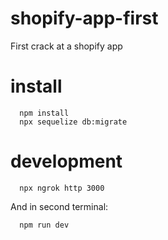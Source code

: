 # shopify-app-first
First crack at a shopify app

# install

```
  npm install
  npx sequelize db:migrate
```

# development

```
  npx ngrok http 3000
```

And in second terminal:

```
  npm run dev
```
